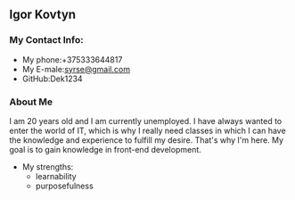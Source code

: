 ## **Igor Kovtyn**

### **My Contact Info:**
 * My phone:+375333644817
 * My E-male:syrse@gmail.com
 * GitHub:Dek1234
 
### **About Me**

I am 20 years old and I am currently unemployed. I have always wanted to enter the world of IT, which is why I really need classes in which I can have the knowledge and experience to fulfill my desire. That's why I'm here. My goal is to gain knowledge in front-end development.

* My strengths:
    + learnability
    + purposefulness

